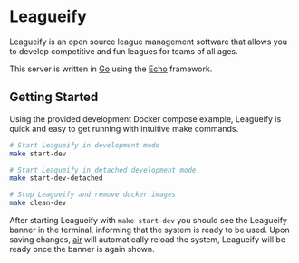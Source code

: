 # Leagueify

Leagueify is an open source league management software that allows you to develop competitive and fun leagues for teams of all ages.

This server is written in [Go][go-website] using the [Echo][echo-website] framework.

## Getting Started

Using the provided development Docker compose example, Leagueify is quick and easy to get running with intuitive make commands.

```bash
# Start Leagueify in development mode
make start-dev

# Start Leagueify in detached development mode
make start-dev-detached

# Stop Leagueify and remove docker images
make clean-dev
```

After starting Leagueify with `make start-dev` you should see the Leagueify banner in the terminal, informing that the system is ready to be used.
Upon saving changes, [air][air-github] will automatically reload the system, Leagueify will be ready once the banner is again shown.

[air-github]: https://github.com/air-verse/air
[echo-website]: https://echo.labstack.com
[go-website]: https://go.dev
